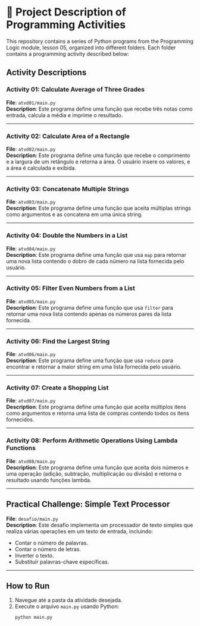 # 🔑 Project Description of Programming Activities

This repository contains a series of Python programs from the Programming Logic module, lesson 05, organized into different folders. Each folder contains a programming activity described below:

## Activity Descriptions

### **Activity 01: Calculate Average of Three Grades**  
**File**: `atvd01/main.py`  
**Description**: Este programa define uma função que recebe três notas como entrada, calcula a média e imprime o resultado.

---

### **Activity 02: Calculate Area of a Rectangle**  
**File**: `atvd02/main.py`  
**Description**: Este programa define uma função que recebe o comprimento e a largura de um retângulo e retorna a área. O usuário insere os valores, e a área é calculada e exibida.

---

### **Activity 03: Concatenate Multiple Strings**  
**File**: `atvd03/main.py`  
**Description**: Este programa define uma função que aceita múltiplas strings como argumentos e as concatena em uma única string.

---

### **Activity 04: Double the Numbers in a List**  
**File**: `atvd04/main.py`  
**Description**: Este programa define uma função que usa `map` para retornar uma nova lista contendo o dobro de cada número na lista fornecida pelo usuário.

---

### **Activity 05: Filter Even Numbers from a List**  
**File**: `atvd05/main.py`  
**Description**: Este programa define uma função que usa `filter` para retornar uma nova lista contendo apenas os números pares da lista fornecida.

---

### **Activity 06: Find the Largest String**  
**File**: `atvd06/main.py`  
**Description**: Este programa define uma função que usa `reduce` para encontrar e retornar a maior string em uma lista fornecida pelo usuário.

---

### **Activity 07: Create a Shopping List**  
**File**: `atvd07/main.py`  
**Description**: Este programa define uma função que aceita múltiplos itens como argumentos e retorna uma lista de compras contendo todos os itens fornecidos.

---

### **Activity 08: Perform Arithmetic Operations Using Lambda Functions**  
**File**: `atvd08/main.py`  
**Description**: Este programa define uma função que aceita dois números e uma operação (adição, subtração, multiplicação ou divisão) e retorna o resultado usando funções lambda.

---

## Practical Challenge: Simple Text Processor  
**File**: `desafio/main.py`  
**Description**: Este desafio implementa um processador de texto simples que realiza várias operações em um texto de entrada, incluindo:  
- Contar o número de palavras.  
- Contar o número de letras.  
- Inverter o texto.  
- Substituir palavras-chave específicas.  

---

## How to Run

1. Navegue até a pasta da atividade desejada.  
2. Execute o arquivo `main.py` usando Python:  
   ```bash
   python main.py
